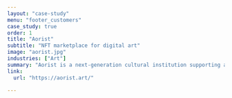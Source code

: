 ```yaml
---
layout: "case-study"
menu: "footer_customers"
case_study: true
order: 1
title: "Aorist"
subtitle: "NFT marketplace for digital art"
image: "aorist.jpg"
industries: ["Art"]
summary: "Aorist is a next-generation cultural institution supporting an NFT marketplace for artists creating digital art."
link:
  url: "https://aorist.art/"

---
```


